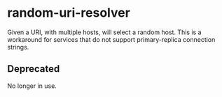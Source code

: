 # random-uri-resolver

Given a URI, with multiple hosts, will select a random host. This is a workaround for services that do not support primary-replica connection strings.

## Deprecated

No longer in use.
